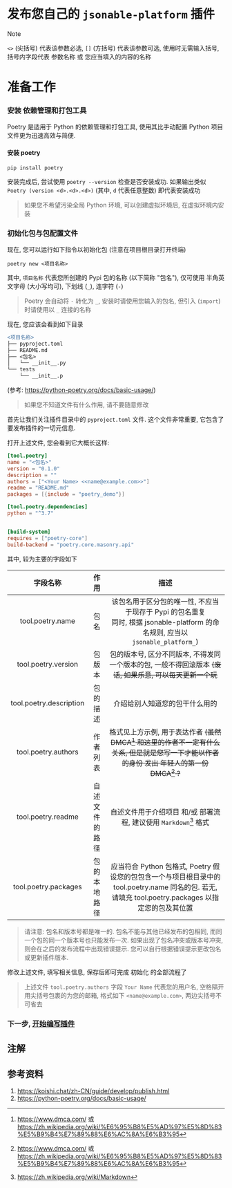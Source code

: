 # 发布您自己的 `jsonable-platform` 插件

> [!NOTE]
> `<>` (尖括号) 代表该参数必选, `[]` (方括号) 代表该参数可选, 使用时无需输入括号, 括号内字段代表 参数名称 或 您应当填入的内容的名称

# 准备工作
### 安装 依赖管理和打包工具
Poetry 是适用于 Python 的依赖管理和打包工具, 使用其比手动配置 Python 项目文件更为迅速高效与简便.

#### 安装 poetry
```shell
pip install poetry
```

安装完成后, 尝试使用 `poetry --version` 检查是否安装成功.
如果输出类似 `Poetry (version <d>.<d>.<d>)` (其中, `d` 代表任意整数) 即代表安装成功
> 如果您不希望污染全局 Python 环境, 可以创建虚拟环境后, 在虚拟环境内安装


### 初始化包与包配置文件
现在, 您可以运行如下指令以初始化包 (注意在项目根目录打开终端)

```shell
poetry new <项目名称>
```
其中, `项目名称` 代表您所创建的 Pypi 包的名称 (以下简称 "包名"), 仅可使用 半角英文字母 (大小写均可), 下划线 (`_`), 连字符 (`-`)
> Poetry 会自动将 `-` 转化为 `_`, 安装时请使用您输入的包名, 但引入 (`import`) 时请使用以 `_` 连接的名称

现在, 您应该会看到如下目录
```diff
<项目名称>
├── pyproject.toml
├── README.md
├── <包名>
│   └── __init__.py
└── tests
    └── __init__.p
```
(参考: <https://python-poetry.org/docs/basic-usage/>)
> 如果您不知道文件有什么作用, 请不要随意修改

首先让我们关注插件目录中的 `pyproject.toml` 文件. 这个文件非常重要, 它包含了要发布插件的一切元信息.

打开上述文件, 您会看到它大概长这样:
```toml
[tool.poetry]
name = "<包名>"
version = "0.1.0"
description = ""
authors = ["<Your Name> <<name@example.com>>"]
readme = "README.md"
packages = [{include = "poetry_demo"}]

[tool.poetry.dependencies]
python = "^3.7"


[build-system]
requires = ["poetry-core"]
build-backend = "poetry.core.masonry.api"
```
其中, 较为主要的字段如下

|          字段名称           |   作用    |                                                    描述                                                    |
|:-----------------------:|:-------:|:--------------------------------------------------------------------------------------------------------:| 
|    tool.poetry.name     |   包名    |     该包名用于区分包的唯一性, 不应当于现存于 Pypi 的包名重复 <br> 同时, 根据 jsonable-platform 的命名规则, 应当以 `jsonable_platform_`)      |
|   tool.poetry.version   |   包版本   |                       包的版本号, 区分不同版本, 不得发同一个版本的包, 一般不得回滚版本 ~~(废话, 如果乐意, 可以每天更新一个玩~~                       |
| tool.poetry.description |  包的描述   |                                             介绍给别人知道您的包干什么用的                                              |
|   tool.poetry.authors   |  作者列表   |      格式见上方示例, 用于表达作者 ~~(虽然 DMCA[^dmca] 和这里的作者不一定有什么关系, 但是就是您写一下才能以作者的身份 发出 年轻人的第一份 DMCA[^dmca] ?~~       |
|   tool.poetry.readme    | 自述文件的路径 |                               自述文件用于介绍项目 和/或 部署流程, 建议使用 `Markdown`[^md] 格式                               |
|  tool.poetry.packages   | 包的本地路径  | 应当符合 Python 包格式, Poetry 假设您的包包含一个与项目根目录中的 tool.poetry.name 同名的包. 若无, 请填充 tool.poetry.packages 以指定您的包及其位置 |
> 请注意: 包名和版本号都是唯一的. 包名不能与其他已经发布的包相同, 而同一个包的同一个版本号也只能发布一次. 如果出现了包名冲突或版本号冲突, 则会在之后的发布流程中出现错误提示. 您可以自行根据错误提示更改包名或更新插件版本.

修改上述文件, 填写相关信息, 保存后即可完成 初始化 的全部流程了
> 上述文件 `tool.poetry.authors` 字段 `Your Name` 代表您的用户名, 空格隔开用尖括号包裹的为您的邮箱, 格式如下 `<name@example.com>`, 两边尖括号不可省去

### 下一步, [开始编写插件](CODING_NOW.md)

## 注解
[^dmca]: <https://www.dmca.com/> 或 <https://zh.wikipedia.org/wiki/%E6%95%B8%E5%AD%97%E5%8D%83%E5%B9%B4%E7%89%88%E6%AC%8A%E6%B3%95>
[^md]: <https://zh.wikipedia.org/wiki/Markdown>

## 参考资料
1. <https://koishi.chat/zh-CN/guide/develop/publish.html>
2. <https://python-poetry.org/docs/basic-usage/>
